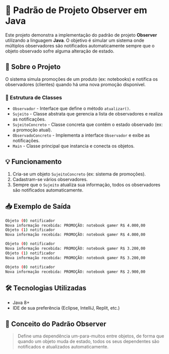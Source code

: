 # 🔔 Padrão de Projeto Observer em Java

Este projeto demonstra a implementação do padrão de projeto **Observer** utilizando a linguagem **Java**. O objetivo é simular um sistema onde múltiplos observadores são notificados automaticamente sempre que o objeto observado sofre alguma alteração de estado.

## 📌 Sobre o Projeto

O sistema simula promoções de um produto (ex: notebooks) e notifica os observadores (clientes) quando há uma nova promoção disponível.

### 🧩 Estrutura de Classes

- `Observador` - Interface que define o método `atualizar()`.
- `Sujeito` - Classe abstrata que gerencia a lista de observadores e realiza as notificações.
- `SujeitoConcreto` - Classe concreta que contém o estado observado (ex: a promoção atual).
- `ObservadoConcreto` - Implementa a interface `Observador` e exibe as notificações.
- `Main` - Classe principal que instancia e conecta os objetos.

## 💡 Funcionamento

1. Cria-se um objeto `SujeitoConcreto` (ex: sistema de promoções).
2. Cadastram-se vários observadores.
3. Sempre que o `Sujeito` atualiza sua informação, todos os observadores são notificados automaticamente.

## 📥 Exemplo de Saída

```bash
Objeto (0) notificador
Nova informação recebida: PROMOÇÃO: notebook gamer R$ 4.000,00
Objeto (1) notificador
Nova informação recebida: PROMOÇÃO: notebook gamer R$ 4.000,00

Objeto (0) notificador
Nova informação recebida: PROMOÇÃO: notebook gamer R$ 3.200,00
Objeto (1) notificador
Nova informação recebida: PROMOÇÃO: notebook gamer R$ 3.200,00

Objeto (0) notificador
Nova informação recebida: PROMOÇÃO: notebook gamer R$ 2.900,00
````

## 🛠️ Tecnologias Utilizadas

* Java 8+
* IDE de sua preferência (Eclipse, IntelliJ, Replit, etc.)

## 🧠 Conceito do Padrão Observer

> Define uma dependência um-para-muitos entre objetos, de forma que quando um objeto muda de estado, todos os seus dependentes são notificados e atualizados automaticamente.

